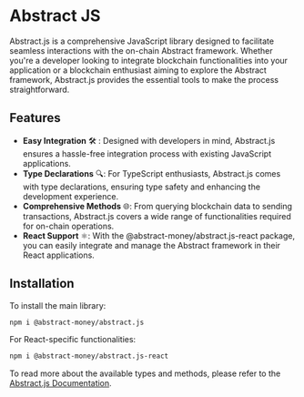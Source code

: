 # Abstract JS

Abstract.js is a comprehensive JavaScript library designed to facilitate seamless interactions with the on-chain
Abstract framework. Whether you're a developer looking to integrate blockchain functionalities into your application or
a blockchain enthusiast aiming to explore the Abstract framework, Abstract.js provides the essential tools to make the
process straightforward.

## Features

- **Easy Integration** 🛠️ : Designed with developers in mind, Abstract.js ensures a hassle-free integration process with
  existing JavaScript applications.
- **Type Declarations** 🔍: For TypeScript enthusiasts, Abstract.js comes with type declarations, ensuring type safety
  and enhancing the development experience.
- **Comprehensive Methods** 🌐: From querying blockchain data to sending transactions, Abstract.js covers a wide range of
  functionalities required for on-chain operations.
- **React Support** ⚛︎️: With the @abstract-money/abstract.js-react package, you can easily integrate and manage the
  Abstract framework in their React applications.

## Installation

To install the main library:

```bash
npm i @abstract-money/abstract.js
```

For React-specific functionalities:

```bash
npm i @abstract-money/abstract.js-react
```

To read more about the available types and methods, please refer to
the <a href="https://jsdocs.abstract.money/" target="_blank">Abstract.js Documentation</a>.
  